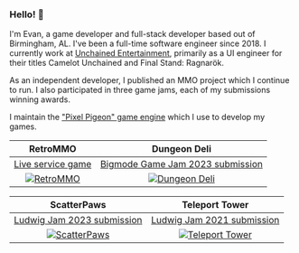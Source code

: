 ### Hello! 👋

I'm Evan, a game developer and full-stack developer based out of Birmingham, AL. I've been a full-time software engineer since 2018. I currently work at [Unchained Entertainment](https://www.unchained-entertainment.com), primarily as a UI engineer for their titles Camelot Unchained and Final Stand: Ragnarök.

As an independent developer, I published an MMO project which I continue to run. I also participated in three game jams, each of my submissions winning awards.

I maintain the ["Pixel Pigeon" game engine](https://github.com/evannorton/pixel-pigeon) which I use to develop my games.

RetroMMO | Dungeon Deli
:-------------------------:|:-------------------------:
| [Live service game](https://retro-mmo.com) | [Bigmode Game Jam 2023 submission](https://itch.io/jam/bigmode-2023/rate/2421852)
| [![RetroMMO](https://img.itch.zone/aW1nLzcyMzU1ODUucG5n/315x250%23c/Ciyyjl.png)](https://retro-mmo.com/play) | [![Dungeon Deli](https://img.itch.zone/aW1nLzE0MzMzNjI1LnBuZw==/315x250%23c/A2C2Xu.png)](https://evanmmo.itch.io/dungeon-deli)

ScatterPaws | Teleport Tower
:-------------------------:|:-------------------------:
| [Ludwig Jam 2023 submission](https://itch.io/jam/ludwig-2023/rate/1941466) | [Ludwig Jam 2021 submission](https://itch.io/jam/ludwig-2021/rate/1250346)
| [![ScatterPaws](https://img.itch.zone/aW1nLzExNDI5MTYyLnBuZw==/315x250%23c/yeGszs.png)](https://evanmmo.itch.io/scatterpaws) | [![Teleport Tower](https://img.itch.zone/aW1nLzcyODYyOTkucG5n/315x250%23c/58pusG.png)](https://evanmmo.itch.io/teleport-tower)
